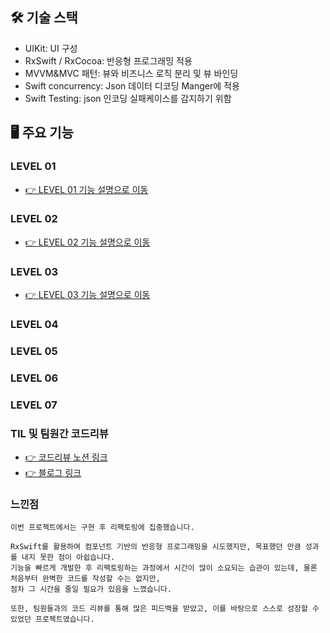 ## 🛠 기술 스택
- UIKit: UI 구성
- RxSwift / RxCocoa: 반응형 프로그래밍 적용
- MVVM&MVC 패턴: 뷰와 비즈니스 로직 분리 및 뷰 바인딩
- Swift concurrency: Json 데이터 디코딩 Manger에 적용
- Swift Testing: json 인코딩 실패케이스를 감지하기 위함

## 🖥 주요 기능

### LEVEL 01
- [👉 LEVEL 01 기능 설명으로 이동](https://github.com/QuaRang1225/enhancement-nbc/blob/feature/%2316-level-01/project-book-series/README.md)
### LEVEL 02
- [👉 LEVEL 02 기능 설명으로 이동](https://github.com/QuaRang1225/enhancement-nbc/tree/feature/%2317-level-02/project-book-series)
### LEVEL 03
- [👉 LEVEL 03 기능 설명으로 이동](https://github.com/QuaRang1225/enhancement-nbc/tree/feature/%2319-level-03/project-book-series)
### LEVEL 04
### LEVEL 05
### LEVEL 06
### LEVEL 07

### TIL 및 팀원간 코드리뷰
- [👉 코드리뷰 노션 링크](https://www.notion.so/teamsparta/2-1bf2dc3ef514814bb0c8ec13c2cf4533)
- [👉 블로그 링크](https://quarang.tistory.com/102)
### 느낀점
```
이번 프로젝트에서는 구현 후 리팩토링에 집중했습니다.

RxSwift를 활용하여 컴포넌트 기반의 반응형 프로그래밍을 시도했지만, 목표했던 만큼 성과를 내지 못한 점이 아쉽습니다.
기능을 빠르게 개발한 후 리팩토링하는 과정에서 시간이 많이 소요되는 습관이 있는데, 물론 처음부터 완벽한 코드를 작성할 수는 없지만,
점차 그 시간을 줄일 필요가 있음을 느꼈습니다.

또한, 팀원들과의 코드 리뷰를 통해 많은 피드백을 받았고, 이를 바탕으로 스스로 성장할 수 있었던 프로젝트였습니다.
```
